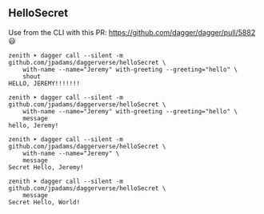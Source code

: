 ## HelloSecret

Use from the CLI with this PR: https://github.com/dagger/dagger/pull/5882 :smiley:

```
zenith ➤ dagger call --silent -m github.com/jpadams/daggerverse/helloSecret \
    with-name --name="Jeremy" with-greeting --greeting="hello" \
    shout
HELLO, JEREMY!!!!!!!

zenith ➤ dagger call --silent -m github.com/jpadams/daggerverse/helloSecret \
    with-name --name="Jeremy" with-greeting --greeting="hello" \
    message
hello, Jeremy!

zenith ➤ dagger call --silent -m github.com/jpadams/daggerverse/helloSecret \
    with-name --name="Jeremy" \
    message
Secret Hello, Jeremy!

zenith ➤ dagger call --silent -m github.com/jpadams/daggerverse/helloSecret \
    message
Secret Hello, World!
```

